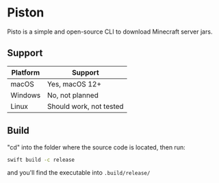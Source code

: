 # Piston
Pisto is a simple and open-source CLI to download Minecraft server jars.

## Support
| Platform | Support                  |
|----------|--------------------------|
| macOS    | Yes, macOS 12+           |
| Windows  | No, not planned          |
| Linux    | Should work, not tested  |

## Build
"cd" into the folder where the source code is located, then run:
```bash
swift build -c release
```
and you'll find the executable into `.build/release/`
